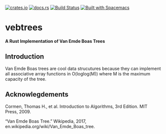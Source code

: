 
[![crates.io](http://meritbadge.herokuapp.com/vebtrees)](https://crates.io/crates/vebtrees)
[![docs.rs](https://docs.rs/vebtrees/badge.svg)](https://docs.rs/vebtrees)
[![Build Status](https://travis-ci.org/JMurph2015/rust-vebtrees.svg?branch=master)](https://travis-ci.org/JMurph2015/rust-vebtrees)
[![Built with Spacemacs](https://cdn.rawgit.com/syl20bnr/spacemacs/442d025779da2f62fc86c2082703697714db6514/assets/spacemacs-badge.svg)](http://spacemacs.org)
# vebtrees
__A Rust Implementation of Van Emde Boas Trees__

## Introduction
Van Emde Boas trees are cool data strucutures because they can implement all associative array functions
in O(loglog(M)) where M is the maximum capacity of the tree.


## Acknowlegdements
 Cormen, Thomas H., et al. Introduction to Algorithms, 3rd Edition. MIT Press, 2009.

 “Van Emde Boas Tree.” Wikipedia, 2017, en.wikipedia.org/wiki/Van_Emde_Boas_tree.
